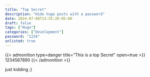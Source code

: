 ```yaml
---
title: "Top Secret"
description: "Hide hugo posts with a password"
date: 2024-07-08T13:55:20-05:00
draft: false
tags: ["Hugo"]
categories: ["Development"]
password: "1234"
unlisted: true
---
```


{{< admonition type=danger title="This is a top Secret" open=true >}}
1234567890
{{< /admonition >}}

just kidding ;)
